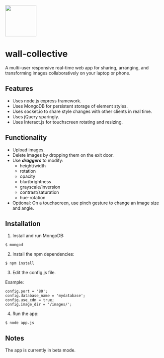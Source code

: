 
<img src="https://raw.githubusercontent.com/andigan/whatadrag/master/wall-collective.jpg" width="100" />

# wall-collective

A multi-user responsive real-time web app for sharing, arranging, and transforming images collaboratively on your laptop or phone.

## Features  

- Uses node.js express framework.
- Uses MongoDB for persistent storage of element styles.
- Uses socket.io to share style changes with other clients in real time.
- Uses jQuery sparingly.
- Uses Interact.js for touchscreen rotating and resizing.

## Functionality

- Upload images.
- Delete images by dropping them on the exit door.
- Use **_draggers_** to modify:
  - height/width
  - rotation
  - opacity
  - blur/brightness
  - grayscale/inversion
  - contrast/saturation
  - hue-rotation
- Optional: On a touchscreen, use pinch gesture to change an image size and angle.

## Installation

1. Install and run MongoDB:

  ```
  $ mongod
  ```
2. Install the npm dependencies:

  ```
  $ npm install
  ```
3. Edit the config.js file.

  Example:

  ```
  config.port = '80';
  config.database_name = 'mydatabase';
  config.use_cdn = true;
  config.image_dir = '/images/';
  ```

4. Run the app:

  ```
  $ node app.js
  ```

## Notes

The app is currently in beta mode.
